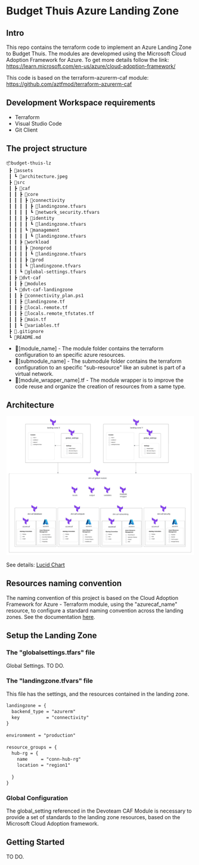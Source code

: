 # Budget Thuis Azure Landing Zone

## Intro

This repo contains the terraform code to implement an Azure Landing Zone to Budget Thuis. The modules are developmed using the Microsoft Cloud Adoption Framework for Azure. To get more details follow the link: https://learn.microsoft.com/en-us/azure/cloud-adoption-framework/

This code is based on the terraform-azurerm-caf module: https://github.com/aztfmod/terraform-azurerm-caf


## Development Workspace requirements
 - Terraform
 - Visual Studio Code
 - Git Client


## The project structure
```
📦budget-thuis-lz
 ┣ 📂assets
 ┃ ┗ 📜architecture.jpeg
 ┣ 📂src
 ┃ ┣ 📂caf
 ┃ ┃ ┣ 📂core
 ┃ ┃ ┃ ┣ 📂connectivity
 ┃ ┃ ┃ ┃ ┣ 📜landingzone.tfvars
 ┃ ┃ ┃ ┃ ┗ 📜network_security.tfvars
 ┃ ┃ ┃ ┣ 📂identity
 ┃ ┃ ┃ ┃ ┗ 📜landingzone.tfvars
 ┃ ┃ ┃ ┗ 📂management
 ┃ ┃ ┃ ┃ ┗ 📜landingzone.tfvars
 ┃ ┃ ┣ 📂workload
 ┃ ┃ ┃ ┣ 📂nonprod
 ┃ ┃ ┃ ┃ ┗ 📜landingzone.tfvars
 ┃ ┃ ┃ ┣ 📂prod
 ┃ ┃ ┃ ┗ 📜landingzone.tfvars
 ┃ ┃ ┗ 📜global-settings.tfvars
 ┃ ┣ 📂dvt-caf
 ┃ ┃ ┣ 📂modules
 ┃ ┗ 📂dvt-caf-landingzone
 ┃ ┃ ┣ 📜connectivity_plan.ps1
 ┃ ┃ ┣ 📜landingzone.tf
 ┃ ┃ ┣ 📜local.remote.tf
 ┃ ┃ ┣ 📜locals.remote_tfstates.tf
 ┃ ┃ ┣ 📜main.tf
 ┃ ┃ ┗ 📜variables.tf
 ┣ 📜.gitignore
 ┗ 📜README.md
```
 - 📂[module_name] - The module folder contains the terraform configuration to an specific azure resources.
 - 📂[submodule_name] - The submodule folder contains the terraform configuration to an specific "sub-resource" like an subnet is part of a virtual network.
 - 📜[module_wrapper_name].tf - The module wrapper is to improve the code reuse and organize the creation of resources from a same type. 

## Architecture

![Devoteam CAF Terraform Module](assets/architecture.jpeg)

See details: [Lucid Chart](https://lucid.app/lucidchart/8214442d-934b-49cc-a34c-5924447475e0/edit?viewport_loc=-2324%2C-843%2C5450%2C2591%2C0_0&invitationId=inv_5c53211b-8739-42af-b48f-d0e178efcb95)

## Resources naming convention

The naming convention of this project is based on the Cloud Adoption Framework for Azure - Terraform module, using the "azurecaf_name" resource, to configure a standard naming convention across the landing zones. See the documentation [here](https://github.com/aztfmod/terraform-azurerm-caf/blob/main/documentation/conventions.md). 

## Setup the Landing Zone



### The "globalsettings.tfars" file

Global Settings. TO DO.


### The "landingzone.tfvars" file


This file has the settings, and the resources contained in the landing zone.

``` 
landingzone = {
  backend_type = "azurerm"
  key          = "connectivity"
}

environment = "production"

resource_groups = {
  hub-rg = {
    name     = "conn-hub-rg"
    location = "region1"

  }
}

```


### Global Configuration

The global_setting referenced in the Devoteam CAF Module is necessary to provide a set of standards to the landing zone resources, based on the Microsoft Cloud Adoption framework.




## Getting Started
 TO DO.



 



